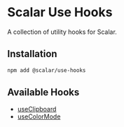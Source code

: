 # Scalar Use Hooks

A collection of utility hooks for Scalar.

## Installation

```bash
npm add @scalar/use-hooks
```

## Available Hooks

- [useClipboard](./src/useClipboard/README.md)
- [useColorMode](./src/useColorMode/README.md)
